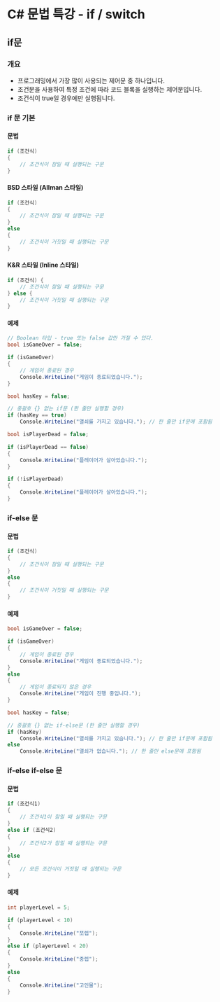 # C# 문법 특강 - if / switch

## if문
### 개요
- 프로그래밍에서 가장 많이 사용되는 제어문 중 하나입니다.
- 조건문을 사용하여 특정 조건에 따라 코드 블록을 실행하는 제어문입니다.
- 조건식이 true일 경우에만 실행됩니다.

### if 문 기본
#### 문법
```csharp
if (조건식)
{
    // 조건식이 참일 때 실행되는 구문
}
```

#### BSD 스타일 (Allman 스타일)
```csharp
if (조건식)
{
    // 조건식이 참일 때 실행되는 구문
}
else
{
    // 조건식이 거짓일 때 실행되는 구문
}
```
#### K&R 스타일 (Inline 스타일)
```csharp
if (조건식) {
    // 조건식이 참일 때 실행되는 구문
} else {
    // 조건식이 거짓일 때 실행되는 구문
}
```

#### 예제

```csharp
// Boolean 타입 - true 또는 false 값만 가질 수 있다.
bool isGameOver = false;

if (isGameOver)
{
    // 게임이 종료된 경우
    Console.WriteLine("게임이 종료되었습니다.");
}
```

```csharp
bool hasKey = false;

// 중괄호 {} 없는 if문 (한 줄만 실행할 경우)
if (hasKey == true)
    Console.WriteLine("열쇠를 가지고 있습니다."); // 한 줄만 if문에 포함됨
```

```csharp
bool isPlayerDead = false;

if (isPlayerDead == false)
{
    Console.WriteLine("플레이어가 살아있습니다.");
}

if (!isPlayerDead)
{
    Console.WriteLine("플레이어가 살아있습니다.");
}
```

### if-else 문
#### 문법
```csharp
if (조건식)
{
    // 조건식이 참일 때 실행되는 구문
}
else
{
    // 조건식이 거짓일 때 실행되는 구문
}
```

#### 예제

```csharp
bool isGameOver = false;

if (isGameOver)
{
    // 게임이 종료된 경우
    Console.WriteLine("게임이 종료되었습니다.");
}
else
{
    // 게임이 종료되지 않은 경우
    Console.WriteLine("게임이 진행 중입니다.");
}
```

```csharp
bool hasKey = false;

// 중괄호 {} 없는 if-else문 (한 줄만 실행할 경우)
if (hasKey)
    Console.WriteLine("열쇠를 가지고 있습니다."); // 한 줄만 if문에 포함됨
else
    Console.WriteLine("열쇠가 없습니다."); // 한 줄만 else문에 포함됨
```

### if-else if-else 문
#### 문법
```csharp
if (조건식1)
{
    // 조건식1이 참일 때 실행되는 구문
}
else if (조건식2)
{
    // 조건식2가 참일 때 실행되는 구문
}
else
{
    // 모든 조건식이 거짓일 때 실행되는 구문
}
```

#### 예제

```csharp
int playerLevel = 5;

if (playerLevel < 10)
{
    Console.WriteLine("쪼렙");
}
else if (playerLevel < 20)
{
    Console.WriteLine("중렙");
}
else
{
    Console.WriteLine("고인물");
}
```
